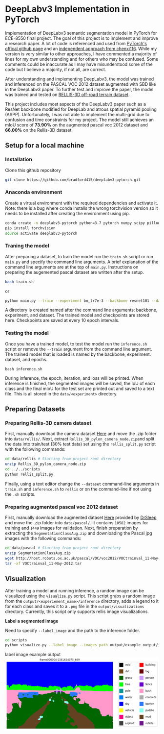 # DeepLabv3 Implementation in PyTorch
Implementation of DeepLabv3 semantic segmentation model in PyTorch for ECE-8550 final project. The goal of this project is to implement and improve a research paper. A lot of code is referenced and used from [PyTorch's offical github page](https://github.com/pytorch/vision/blob/main/torchvision/models/segmentation/deeplabv3.py) and an [independent approach from chenxi116](https://github.com/chenxi116/DeepLabv3.pytorch). While my version is very similar to other approaches, I have commented a majority of lines for my own understanding and for others who may be confused. Some comments could be inaccurate as I may have misunderstood some of the code but I believe a majority, if not all, are correct.

After understanding and implementing DeepLabv3, the model was trained and inferenced on the PASCAL VOC 2012 dataset augmented with SBD like in the DeepLabv3 paper. To further test and improve the paper, the model was trained and tested on [RELLIS-3D off-road terrain dataset](https://unmannedlab.github.io/research/RELLIS-3D).

This project includes most aspects of the DeepLabv3 paper such as a ResNet backbone modified for DeepLab and atrous spatial pyramid pooling (ASPP).  Unfortunately, I was not able to implement the multi-grid due to confusion and time constraints for my project. The model still achieves an mIoU score of __73.90%__ on the augmented pascal voc 2012 dataset and __66.00%__ on the Rellis-3D dataset.

## Setup for a local machine
### Installation
Clone this github repository
```bash
git clone https://github.com/bradford415/deeplabv3-pytorch.git
```

### Anaconda environment
Create a virtual environment with the required dependencies and activate it. Note: there is a bug where conda installs the wrong torchvision version so it needs to be installed after creating the environment using pip.
```bash
conda create -n deeplabv3-pytorch python=3.7 pytorch numpy scipy pillow matplotlib
pip install torchvision
source activate deeplabv3-pytorch
```
### Traning the model
After preparing a dataset, to train the model run the ```train.sh``` script or run ```main.py``` and specify the command line arguments. A brief explanation of the command line arguments are at the top of ```main.py```. Instructions on preparing the augemented pascal dataset are written after the setup.
```bash
bash train.sh
```
or
```bash
python main.py --train --experiment bn_lr7e-3 --backbone resnet101 --dataset pascal --epochs 50 --batch_size 4 --base_lr 0.007
```
A directory is created named after the command line arguments: backbone, experiment, and dataset. The trained model and checkpoints are stored here. Checkpoints are saved at every 10 epoch intervals.

### Testing the model
Once you have a trained model, to test the model run the ```inference.sh``` script or remove the ```--train``` argument from the command line argument. The trained model that is loaded is named by the backbone, experiment. dataset, and epochs.
```
bash inference.sh
```
During inference, the epoch, iteration, and loss will be printed. When inference is finished, the segmented images will be saved, the IoU of each class and the final mIoU for the test set are printed out and saved to a text file. This is all stored in the ```data/<experiment>``` directory.

## Preparing Datasets
### Preparing Rellis-3D camera dataset
First, manually download the camera dataset [Here](https://drive.google.com/file/d/1F3Leu0H_m6aPVpZITragfreO_SGtL2yV/view) and move the .zip folder into ```data/rellis/```. Next, extract ```Rellis_3D_pylon_camera_node.zip```and split the data into train/test (30% test data) set using the ```rellis_split.py``` script with the following commands:
```bash
cd data/rellis # Starting from project root directory
unzip Rellis_3D_pylon_camera_node.zip
cd ../../scripts
python rellis_split.py
```
Finally, using a text editor change the ```--dataset``` command-line arguments in ```train.sh``` and ```inference.sh``` to ```rellis``` 
or on the command-line if not using the ```.sh``` scripts.

### Preparing augmented pascal voc 2012 dataset
First, manually download the augmented dataset [Here](https://www.dropbox.com/s/oeu149j8qtbs1x0/SegmentationClassAug.zip?dl=0) provided by [DrSleep](https://github.com/DrSleep/tensorflow-deeplab-resnet) and move the .zip folder into ```data/pascal/```. It contains ```10582``` images for training and ```1449``` images for validation. Next, finish preparation by extracting the ```SegmentationClassAug.zip``` and downloading the Pascal jpg images with the following commands:
```bash
cd data/pascal # Starting from project root directory
unzip SegmentationClassAug.zip
wget http://host.robots.ox.ac.uk/pascal/VOC/voc2012/VOCtrainval_11-May-2012.tar
tar -xf VOCtrainval_11-May-2012.tar
```

## Visualization
After training a model and running inference, a random image can be visualized using the ```visualize.py``` script. This script grabs a random image from the ```output/<experiement_name>/inference``` directory, adds a legend to it for each class and saves it to a ```.png``` file in the ```output/visualizations``` directory. Currently, this script only supports rellis image visualizations.

__Label a segmented image__

Need to specify ```--label_image``` and the path to the inference folder.
```bash
cd scripts
python visualize.py --label_image --images_path output/example_output/inference
```
label image example output
![label_image](output/visualizations/example_image.png)
